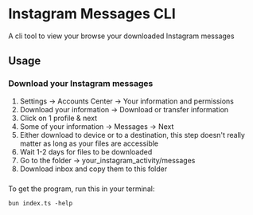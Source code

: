 # Instagram Messages CLI
A cli tool to view your browse your downloaded Instagram messages

## Usage
### Download your Instagram messages
1. Settings -> Accounts Center -> Your information and permissions
2. Download your information -> Download or transfer information
3. Click on 1 profile & next
4. Some of your information -> Messages -> Next
5. Either download to device or to a destination, this step doesn't really matter as long as your files are accessible
6. Wait 1-2 days for files to be downloaded
7. Go to the folder -> your_instagram_activity/messages
8. Download inbox and copy them to this folder

###
To get the program, run this in your terminal:
```
bun index.ts -help
```